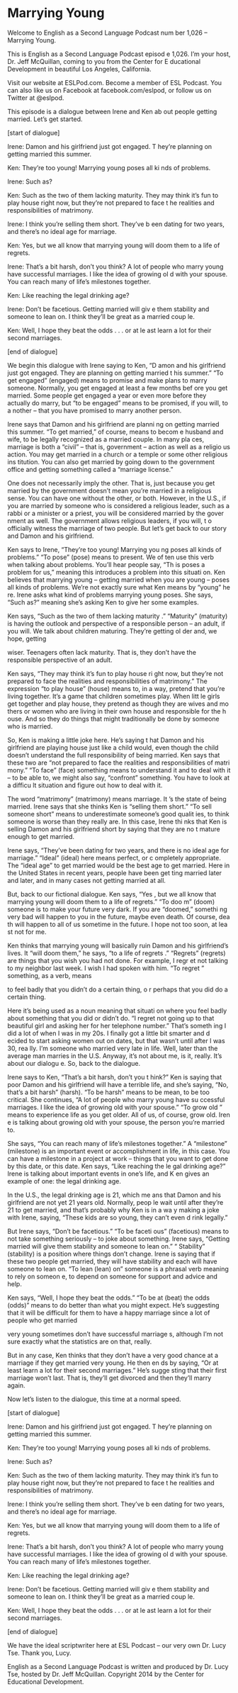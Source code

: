 # Marrying Young

Welcome to English as a Second Language Podcast num ber 1,026 – Marrying Young.

This is English as a Second Language Podcast episod e 1,026. I’m your host, Dr. Jeff McQuillan, coming to you from the Center for E ducational Development in beautiful Los Angeles, California.

Visit our website at ESLPod.com. Become a member of  ESL Podcast. You can also like us on Facebook at facebook.com/eslpod, or  follow us on Twitter at @eslpod.

This episode is a dialogue between Irene and Ken ab out people getting married. Let’s get started.

[start of dialogue]

Irene: Damon and his girlfriend just got engaged. T hey’re planning on getting married this summer.

Ken: They’re too young! Marrying young poses all ki nds of problems.

Irene: Such as?

Ken: Such as the two of them lacking maturity. They  may think it’s fun to play house right now, but they’re not prepared to face t he realities and responsibilities of matrimony.

Irene: I think you’re selling them short. They’ve b een dating for two years, and there’s no ideal age for marriage.

Ken: Yes, but we all know that marrying young will doom them to a life of regrets.

Irene: That’s a bit harsh, don’t you think? A lot of people who marry young have successful marriages. I like the idea of growing ol d with your spouse. You can reach many of life’s milestones together.

Ken: Like reaching the legal drinking age?

Irene: Don’t be facetious. Getting married will giv e them stability and someone to lean on. I think they’ll be great as a married coup le.

 Ken: Well, I hope they beat the odds . . . or at le ast learn a lot for their second marriages.

[end of dialogue]

We begin this dialogue with Irene saying to Ken, “D amon and his girlfriend just got engaged. They are planning on getting married t his summer.” “To get engaged” (engaged) means to promise and make plans to marry someone. Normally, you get engaged at least a few months bef ore you get married. Some people get engaged a year or even more before they actually do marry, but “to be engaged” means to be promised, if you will, to a nother – that you have promised to marry another person.

Irene says that Damon and his girlfriend are planni ng on getting married this summer. “To get married,” of course, means to becom e husband and wife, to be legally recognized as a married couple. In many pla ces, marriage is both a “civil” – that is, government – action as well as a religio us action. You may get married in a church or a temple or some other religious ins titution. You can also get married by going down to the government office and getting something called a “marriage license.”

One does not necessarily imply the other. That is, just because you get married by the government doesn’t mean you’re married in a religious sense. You can have one without the other, or both. However, in the U.S., if you are married by someone who is considered a religious leader, such as a rabbi or a minister or a priest, you will be considered married by the gover nment as well. The government allows religious leaders, if you will, t o officially witness the marriage of two people. But let’s get back to our story and Damon and his girlfriend.

Ken says to Irene, “They’re too young! Marrying you ng poses all kinds of problems.” “To pose” (pose) means to present. We of ten use this verb when talking about problems. You’ll hear people say, “Th is poses a problem for us,” meaning this introduces a problem into this situati on. Ken believes that marrying young – getting married when you are young – poses all kinds of problems. We’re not exactly sure what Ken means by “young” he re. Irene asks what kind of problems marrying young poses. She says, “Such as?”  meaning she’s asking Ken to give her some examples.

Ken says, “Such as the two of them lacking maturity .” “Maturity” (maturity) is having the outlook and perspective of a responsible  person – an adult, if you will. We talk about children maturing. They’re getting ol der and, we hope, getting

wiser. Teenagers often lack maturity. That is, they  don’t have the responsible perspective of an adult.

Ken says, “They may think it’s fun to play house ri ght now, but they’re not prepared to face the realities and responsibilities  of matrimony.” The expression “to play house” (house) means to, in a way, pretend  that you’re living together. It’s a game that children sometimes play. When litt le girls get together and play house, they pretend as though they are wives and mo thers or women who are living in their own house and responsible for the h ouse. And so they do things that might traditionally be done by someone who is married.

So, Ken is making a little joke here. He’s saying t hat Damon and his girlfriend are playing house just like a child would, even though the child doesn’t understand the full responsibility of being married. Ken says that these two are “not prepared to face the realities and responsibilities of matri mony.” “To face” (face) something means to understand it and to deal with it – to be able to, we might also say, “confront” something. You have to look at a difficu lt situation and figure out how to deal with it.

The word “matrimony” (matrimony) means marriage. It ’s the state of being married. Irene says that she thinks Ken is “selling  them short.” “To sell someone short” means to underestimate someone’s good qualit ies, to think someone is worse than they really are. In this case, Irene thi nks that Ken is selling Damon and his girlfriend short by saying that they are no t mature enough to get married.

Irene says, “They’ve been dating for two years, and  there is no ideal age for marriage.” “Ideal” (ideal) here means perfect, or c ompletely appropriate. The “ideal age” to get married would be the best age to  get married. Here in the United States in recent years, people have been get ting married later and later, and in many cases not getting married at all.

But, back to our fictional dialogue. Ken says, “Yes , but we all know that marrying young will doom them to a life of regrets.” “To doo m” (doom) someone is to make your future very dark. If you are “doomed,” somethi ng very bad will happen to you in the future, maybe even death. Of course, dea th will happen to all of us sometime in the future. I hope not too soon, at lea st not for me.

Ken thinks that marrying young will basically ruin Damon and his girlfriend’s lives. It “will doom them,” he says, “to a life of regrets .” “Regrets” (regrets) are things that you wish you had not done. For example, I regr et not talking to my neighbor last week. I wish I had spoken with him. “To regret ” something, as a verb, means

to feel badly that you didn’t do a certain thing, o r perhaps that you did do a certain thing.

Here it’s being used as a noun meaning that situati on where you feel badly about something that you did or didn’t do. “I regret not going up to that beautiful girl and asking her for her telephone number.” That’s someth ing I did a lot of when I was in my 20s. I finally got a little bit smarter and d ecided to start asking women out on dates, but that wasn’t until after I was 30, rea lly. I’m someone who married very late in life. Well, later than the average man  marries in the U.S. Anyway, it’s not about me, is it, really. It’s about our dialogu e. So, back to the dialogue.

Irene says to Ken, “That’s a bit harsh, don’t you t hink?” Ken is saying that poor Damon and his girlfriend will have a terrible life,  and she’s saying, “No, that’s a bit harsh” (harsh). “To be harsh” means to be mean, to be too critical. She continues, “A lot of people who marry young have su ccessful marriages. I like the idea of growing old with your spouse.” “To grow old ” means to experience life as you get older. All of us, of course, grow old. Iren e is talking about growing old with your spouse, the person you’re married to.

She says, “You can reach many of life’s milestones together.” A “milestone” (milestone) is an important event or accomplishment  in life, in this case. You can have a milestone in a project at work – things that  you want to get done by this date, or this date. Ken says, “Like reaching the le gal drinking age?” Irene is talking about important events in one’s life, and K en gives an example of one: the legal drinking age.

In the U.S., the legal drinking age is 21, which me ans that Damon and his girlfriend are not yet 21 years old. Normally, peop le wait until after they’re 21 to get married, and that’s probably why Ken is in a wa y making a joke with Irene, saying, “These kids are so young, they can’t even d rink legally.”

But Irene says, “Don’t be facetious.” “To be faceti ous” (facetious) means to not take something seriously – to joke about something.  Irene says, “Getting married will give them stability and someone to lean on.” “ Stability” (stability) is a position where things don’t change. Irene is saying that if these two people get married, they will have stability and each will have someone  to lean on. “To lean (lean) on” someone is a phrasal verb meaning to rely on someon e, to depend on someone for support and advice and help.

Ken says, “Well, I hope they beat the odds.” “To be at (beat) the odds (odds)” means to do better than what you might expect. He’s  suggesting that it will be difficult for them to have a happy marriage since a  lot of people who get married

very young sometimes don’t have successful marriage s, although I’m not sure exactly what the statistics are on that, really.

But in any case, Ken thinks that they don’t have a very good chance at a marriage if they get married very young. He then en ds by saying, “Or at least learn a lot for their second marriages.” He’s sugge sting that their first marriage won’t last. That is, they’ll get divorced and then they’ll marry again.

Now let’s listen to the dialogue, this time at a normal speed.

[start of dialogue]

Irene: Damon and his girlfriend just got engaged. T hey’re planning on getting married this summer.

Ken: They’re too young! Marrying young poses all ki nds of problems.

Irene: Such as?

Ken: Such as the two of them lacking maturity. They  may think it’s fun to play house right now, but they’re not prepared to face t he realities and responsibilities of matrimony.

Irene: I think you’re selling them short. They’ve b een dating for two years, and there’s no ideal age for marriage.

Ken: Yes, but we all know that marrying young will doom them to a life of regrets.

Irene: That’s a bit harsh, don’t you think? A lot of people who marry young have successful marriages. I like the idea of growing ol d with your spouse. You can reach many of life’s milestones together.

Ken: Like reaching the legal drinking age?

Irene: Don’t be facetious. Getting married will giv e them stability and someone to lean on. I think they’ll be great as a married coup le.

Ken: Well, I hope they beat the odds . . . or at le ast learn a lot for their second marriages.

[end of dialogue]

 We have the ideal scriptwriter here at ESL Podcast – our very own Dr. Lucy Tse. Thank you, Lucy.



English as a Second Language Podcast is written and  produced by Dr. Lucy Tse, hosted by Dr. Jeff McQuillan. Copyright 2014 by the  Center for Educational Development.

